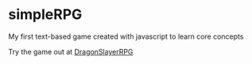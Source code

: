# simpleRPG
My first text-based game created with javascript to learn core concepts

Try the game out at [DragonSlayerRPG](https://codepen.io/Hyobewan-Kenobi/pen/vYMvMZX)
